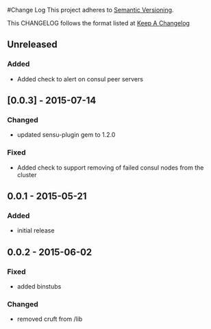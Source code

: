 #Change Log
This project adheres to [Semantic Versioning](http://semver.org/).

This CHANGELOG follows the format listed at [Keep A Changelog](http://keepachangelog.com/)

## Unreleased
### Added
- Added check to alert on consul peer servers

## [0.0.3] - 2015-07-14
### Changed
- updated sensu-plugin gem to 1.2.0

### Fixed
- Added check to support removing of failed consul nodes from the cluster

## 0.0.1 - 2015-05-21

### Added
- initial release

## 0.0.2 - 2015-06-02

### Fixed
- added binstubs

### Changed
- removed cruft from /lib
